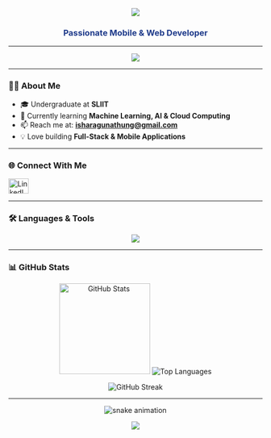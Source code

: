 <p align="center">
  <img src="https://capsule-render.vercel.app/api?type=waving&color=0:0A0F29,100:1E3A8A&height=220&section=header&text=%20Ishara%20S%20Gunathunga&fontSize=45&fontColor=ffffff&animation=fadeIn&fontAlignY=40&font=Pacifico"/>
</p>

<h3 align="center" style="color:#1E3A8A;">Passionate Mobile & Web Developer</h3>

---
<p align="center">
  <img src="https://github-profile-trophy.vercel.app/?username=isharasaranga&theme=algolia&no-frame=true&no-bg=true&margin-w=15&row=1&column=6" />
</p>

---

### 👨‍💻 About Me  
- 🎓 Undergraduate at **SLIIT**  
- 🌱 Currently learning **Machine Learning, AI & Cloud Computing**  
- 📫 Reach me at: **isharagunathung@gmail.com**  
- 💡 Love building **Full-Stack & Mobile Applications**  

---

### 🌐 Connect With Me  
<p align="left">
  <a href="https://linkedin.com/in/isharagunathunga" target="blank">
    <img align="center" src="https://raw.githubusercontent.com/rahuldkjain/github-profile-readme-generator/master/src/images/icons/Social/linked-in-alt.svg" alt="LinkedIn" height="30" width="40"/>
  </a>
</p>

---

### 🛠️ Languages & Tools  
<p align="center">
  <img src="https://skillicons.dev/icons?i=c,cpp,html,css,js,react,reactnative,tailwind,nodejs,express,mongodb,mysql,python,java,kotlin,php,figma,git&perline=9" />
</p>

---

### 📊 GitHub Stats  
<p align="center">
  <img src="https://github-readme-stats.vercel.app/api?username=isharasaranga&show_icons=true&locale=en&theme=blue_navy&hide_border=true" alt="GitHub Stats" height="180"/>
  <img src="https://github-readme-stats.vercel.app/api/top-langs/?username=isharasaranga&layout=compact&theme=blue_navy&hide_border=true" alt="Top Languages" />
</p>

<p align="center">
  <img src="https://github-readme-streak-stats.herokuapp.com/?user=isharasaranga&theme=blue_navy&hide_border=true" alt="GitHub Streak"/>
</p>

---

<p align="center">
    <picture>
      <source media="(prefers-color-scheme: dark)" srcset="https://raw.githubusercontent.com/isharasaranga/isharasaranga/output/github-contribution-grid-snake-dark.svg" />
      <img alt="snake animation" src="https://raw.githubusercontent.com/isharasaranga/isharasaranga/output/github-contribution-grid-snake.svg" />
    </picture>
  </p>


<p align="center">
  <img src="https://capsule-render.vercel.app/api?type=waving&color=0:0A0F29,100:1E3A8A&height=120&section=footer"/>
</p>
